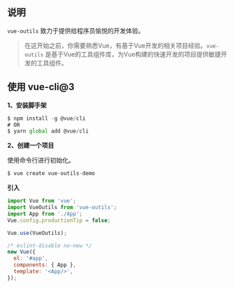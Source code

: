 
## 说明

`vue-outils` 致力于提供给程序员愉悦的开发体验。

> 在这开始之前，你需要熟悉Vue，有基于Vue开发的相关项目经验。`vue-outils` 是基于Vue的工具组件库，为Vue构建的快速开发的项目提供敏捷开发的工具组件。

## 使用 vue-cli@3

**1、安装脚手架**

``` js
$ npm install -g @vue/cli
# OR
$ yarn global add @vue/cli
```
**2、创建一个项目**

使用命令行进行初始化。
```js
$ vue create vue-outils-demo
```
**引入**

```js
import Vue from 'vue';
import VueOutils from 'vue-outils';
import App from './App';
Vue.config.productionTip = false;

Vue.use(VueOutils);

/* eslint-disable no-new */
new Vue({
  el: '#app',
  components: { App },
  template: '<App/>',
});
```
